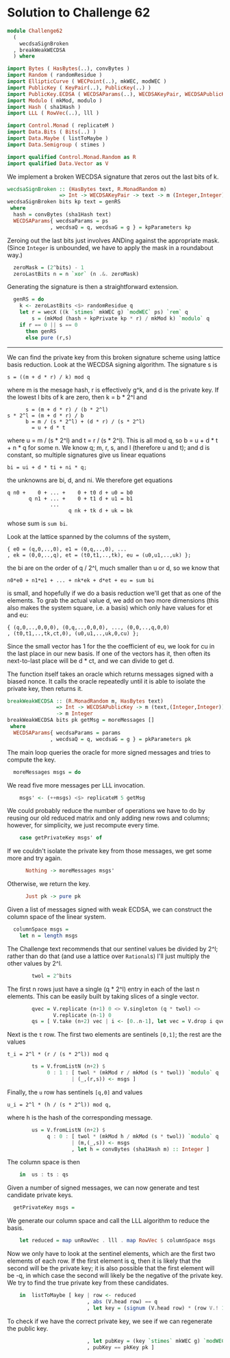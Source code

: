 # Solution to Challenge 62

```haskell
module Challenge62
  (
    wecdsaSignBroken
  , breakWeakWECDSA
  ) where

import Bytes ( HasBytes(..), convBytes )
import Random ( randomResidue )
import EllipticCurve ( WECPoint(..), mkWEC, modWEC )
import PublicKey ( KeyPair(..), PublicKey(..) )
import PublicKey.ECDSA ( WECDSAParams(..), WECDSAKeyPair, WECDSAPublicKey )
import Modulo ( mkMod, modulo )
import Hash ( sha1Hash )
import LLL ( RowVec(..), lll )

import Control.Monad ( replicateM )
import Data.Bits ( Bits(..) )
import Data.Maybe ( listToMaybe )
import Data.Semigroup ( stimes )

import qualified Control.Monad.Random as R
import qualified Data.Vector as V
```

We implement a broken WECDSA signature that zeros out the last bits of k.

```haskell
wecdsaSignBroken :: (HasBytes text, R.MonadRandom m)
                 => Int -> WECDSAKeyPair -> text -> m (Integer,Integer)
wecdsaSignBroken bits kp text = genRS
 where
  hash = convBytes (sha1Hash text)
  WECDSAParams{ wecdsaParams = ps
              , wecdsaQ = q, wecdsaG = g } = kpParameters kp
```

Zeroing out the last bits just involves ANDing against the appropriate mask.
(Since `Integer` is unbounded, we have to apply the mask in a roundabout way.)

```haskell
  zeroMask = (2^bits) - 1
  zeroLastBits n = n `xor` (n .&. zeroMask)
```

Generating the signature is then a straightforward extension.

```haskell
  genRS = do
    k <- zeroLastBits <$> randomResidue q
    let r = wecX ((k `stimes` mkWEC g) `modWEC` ps) `rem` q
        s = (mkMod (hash + kpPrivate kp * r) / mkMod k) `modulo` q
    if r == 0 || s == 0
      then genRS
      else pure (r,s)
```

---

We can find the private key from this broken signature scheme
using lattice basis reduction.
Look at the WECDSA signing algorithm. The signature s is

    s = ((m + d * r) / k) mod q

where m is the mesage hash, r is effectively g^k, and d is the private key.
If the lowest l bits of k are zero, then k = b * 2^l and

          s = (m + d * r) / (b * 2^l)
    s * 2^l = (m + d * r) / b
          b = m / (s * 2^l) + (d * r) / (s * 2^l)
            = u + d * t

where u = m / (s * 2^l) and t = r / (s * 2^l).
This is all mod q, so b = u + d * t + n * q for some n.
We know q; m, r, s, and l (therefore u and t);
and d is constant, so multiple signatures give us linear equations

    bi = ui + d * ti + ni * q;

the unknowns are bi, d, and ni. We therefore get equations

    q n0 +    0 + ... +    0 + t0 d + u0 = b0
           q n1 + ... +    0 + t1 d + u1 = b1
                  ...
                        q nk + tk d + uk = bk

whose sum is `sum bi`.

Look at the lattice spanned by the columns of the system,

    { e0 = (q,0,..,0), e1 = (0,q,..,0), ...
	, ek = (0,0,..,q), et = (t0,t1,..,tk), eu = (u0,u1,..,uk) };

the bi are on the order of q / 2^l, much smaller than u or d,
so we know that

    n0*e0 + n1*e1 + ... + nk*ek + d*et + eu = sum bi

is small, and hopefully if we do a basis reduction we'll get that
as one of the elements.
To grab the actual value d, we add on two more dimensions
(this also makes the system square, i.e. a basis)
which only have values for et and eu:

    { (q,0,..,0,0,0), (0,q,..,0,0,0), ..., (0,0,..,q,0,0)
	, (t0,t1,..,tk,ct,0), (u0,u1,..,uk,0,cu) };

Since the small vector has 1 for the the coefficient of eu,
we look for cu in the last place in our new basis.
If one of the vectors has it, then often its next-to-last place
will be d * ct, and we can divide to get d.

The function itself takes an oracle which returns messages
signed with a biased nonce.
It calls the oracle repeatedly until it is able to isolate the private key,
then returns it.

```haskell
breakWeakWECDSA :: (R.MonadRandom m, HasBytes text)
                => Int -> WECDSAPublicKey -> m (text,(Integer,Integer))
                -> m Integer
breakWeakWECDSA bits pk getMsg = moreMessages []
 where
  WECDSAParams{ wecdsaParams = params
              , wecdsaQ = q, wecdsaG = g } = pkParameters pk
```

The main loop queries the oracle for
more signed messages and tries to compute the key.

```haskell
  moreMessages msgs = do
```

We read five more messages per LLL invocation.

```haskell
    msgs' <- (++msgs) <$> replicateM 5 getMsg
```

We could probably reduce the number of operations we have to do
by reusing our old reduced matrix and only adding new rows and columns;
however, for simplicity, we just recompute every time.

```haskell
    case getPrivateKey msgs' of
```

If we couldn't isolate the private key from those messages,
we get some more and try again.

```haskell
      Nothing -> moreMessages msgs'
```

Otherwise, we return the key.

```haskell
      Just pk -> pure pk
```

Given a list of messages signed with weak ECDSA,
we can construct the column space of the linear system.

```haskell
  columnSpace msgs =
    let n = length msgs
```

The Challenge text recommends that our sentinel values be divided by 2^l;
rather than do that (and use a lattice over `Rational`s)
I'll just multiply the other values by 2^l.

```haskell
        twol = 2^bits
```

The first n rows just have a single (q * 2^l) entry
in each of the last n elements.
This can be easily built by taking slices of a single vector.

```haskell
        qvec = V.replicate (n+1) 0 <> V.singleton (q * twol) <>
               V.replicate (n-1) 0
        qs = [ V.take (n+2) vec | i <- [0..n-1], let vec = V.drop i qvec ]
```

Next is the `t` row. The first two elements are sentinels `[0,1]`;
the rest are the values

    t_i = 2^l * (r / (s * 2^l)) mod q

```haskell
        ts = V.fromListN (n+2) $
             0 : 1 : [ twol * (mkMod r / mkMod (s * twol)) `modulo` q
                     | (_,(r,s)) <- msgs ]
```

Finally, the `u` row has sentinels `[q,0]` and values

    u_i = 2^l * (h / (s * 2^l)) mod q,

where h is the hash of the corresponding message.

```haskell
        us = V.fromListN (n+2) $
             q : 0 : [ twol * (mkMod h / mkMod (s * twol)) `modulo` q
                     | (m,(_,s)) <- msgs
                     , let h = convBytes (sha1Hash m) :: Integer ]
```

The column space is then

```haskell
    in  us : ts : qs
```

Given a number of signed messages,
we can now generate and test candidate private keys.

```haskell
  getPrivateKey msgs =
```

We generate our column space and call the LLL algorithm to reduce the basis.

```haskell
    let reduced = map unRowVec . lll . map RowVec $ columnSpace msgs
```

Now we only have to look at the sentinel elements,
which are the first two elements of each row.
If the first element is q, then it is likely that
the second will be the private key;
it is also possible that the first element will be -q,
in which case the second will likely be the negative of the private key.
We try to find the true private key from these candidates.

```haskell
    in  listToMaybe [ key | row <- reduced
                          , abs (V.head row) == q
                          , let key = (signum (V.head row) * (row V.! 1)) `mod` q
```

To check if we have the correct private key,
we see if we can regenerate the public key.

```haskell
                          , let pubKey = (key `stimes` mkWEC g) `modWEC` params
                          , pubKey == pkKey pk ]
```
